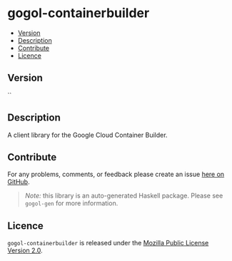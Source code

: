 # gogol-containerbuilder

* [Version](#version)
* [Description](#description)
* [Contribute](#contribute)
* [Licence](#licence)


## Version

``


## Description

A client library for the Google Cloud Container Builder.


## Contribute

For any problems, comments, or feedback please create an issue [here on GitHub](https://github.com/brendanhay/gogol/issues).

> _Note:_ this library is an auto-generated Haskell package. Please see `gogol-gen` for more information.


## Licence

`gogol-containerbuilder` is released under the [Mozilla Public License Version 2.0](http://www.mozilla.org/MPL/).
